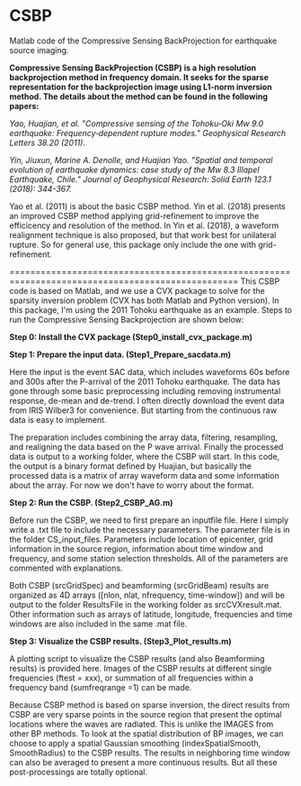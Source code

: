 # CSBP
 Matlab code of the Compressive Sensing BackProjection for earthquake source imaging.

**Compressive Sensing BackProjection (CSBP) is a high resolution backprojection method in frequency domain. It seeks for the sparse representation for the backprojection image using L1-norm inversion method. The details about the method can be found in the following papers:**

*Yao, Huajian, et al. "Compressive sensing of the Tohoku‐Oki Mw 9.0 earthquake: Frequency‐dependent rupture modes." Geophysical Research Letters 38.20 (2011).*

*Yin, Jiuxun, Marine A. Denolle, and Huajian Yao. "Spatial and temporal evolution of earthquake dynamics: case study of the Mw 8.3 Illapel Earthquake, Chile." Journal of Geophysical Research: Solid Earth 123.1 (2018): 344-367.*

Yao et al. (2011) is about the basic CSBP method. Yin et al. (2018) presents an improved CSBP method applying grid-refinement to improve the efficicency and resolution of the method. In Yin et al. (2018), a waveform realignment technique is also proposed, but that work best for unilateral rupture. So for general use, this package only include the one with grid-refinement.


==================================================================================================
This CSBP code is based on Matlab, and we use a CVX package to solve for the sparsity inversion problem (CVX has both Matlab and Python version). In this package, I'm using the 2011 Tohoku earthquake as an example. Steps to run the Compressive Sensing Backprojection are shown below:

**Step 0: Install the CVX package (Step0_install_cvx_package.m)**


**Step 1: Prepare the input data. (Step1_Prepare_sacdata.m)**

Here the input is the event SAC data, which includes waveforms 60s before and 300s after the P-arrival of the 2011 Tohoku earthquake. The data has gone through some basic preprocessing including removing instrumental response, de-mean and de-trend. I often directly download the event data from IRIS Wilber3 for convenience. But starting from the continuous raw data is easy to implement.

The preparation includes combining the array data, filtering, resampling, and realigning the data based on the P wave arrival. Finally the processed data is output to a working folder, where the CSBP will start. In this code, the output is a binary format defined by Huajian, but basically the processed data is a matrix of array waveform data and some information about the array. For now we don't have to worry about the format.


**Step 2: Run the CSBP. (Step2_CSBP_AG.m)**

Before run the CSBP, we need to first prepare an inputfile file. Here I simply write a .txt file to include the necessary parameters. The parameter file is in the folder CS_input_files. Parameters include location of epicenter, grid information in the source region, information about time window and frequency, and some station selection thresholds. All of the parameters are commented with explanations. 

Both CSBP (srcGridSpec) and beamforming (srcGridBeam) results are organized as 4D arrays ([nlon, nlat, nfrequency, time-window]) and will be output to the folder ResultsFile in the working folder as srcCVXresult.mat. Other information such as arrays of latitude, longitude, frequencies and time windows are also included in the same .mat file.


**Step 3: Visualize the CSBP results. (Step3_Plot_results.m)**

A plotting script to visualize the CSBP results (and also Beamforming results) is provided here. Images of the CSBP results at different single frequencies (ftest = xxx), or summation of all frequencies within a frequency band (sumfreqrange =1) can be made.

Because CSBP method is based on sparse inversion, the direct results from CSBP are very sparse points in the source region that present the optimal locations where the waves are radiated. This is unlike the IMAGES from other BP methods. To look at the spatial distribution of BP images, we can choose to apply a spatial Gaussian smoothing (indexSpatialSmooth, SmoothRadius) to the CSBP results. The results in neighboring time window can also be averaged to present a more continuous results. But all these post-processings are totally optional.
